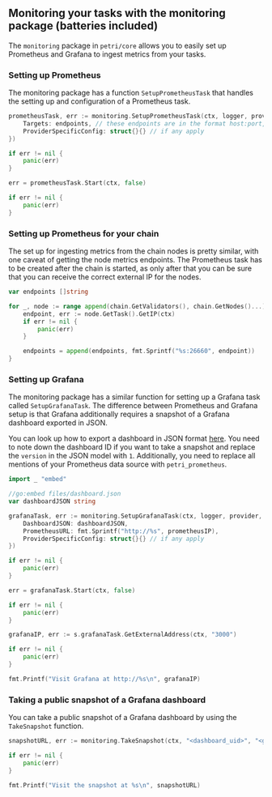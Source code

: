 ## Monitoring your tasks with the monitoring package (batteries included)

The `monitoring` package in `petri/core` allows you to easily set up Prometheus and Grafana to ingest metrics
from your tasks.

### Setting up Prometheus

The monitoring package has a function `SetupPrometheusTask` that handles the setting up and configuration of a
Prometheus task.

```go
prometheusTask, err := monitoring.SetupPrometheusTask(ctx, logger, provider, monitoring.PrometheusOptions{
	Targets: endpoints, // these endpoints are in the format host:port, make sure they are reachable from the Prometheus task
	ProviderSpecificConfig: struct{}{} // if any apply
})

if err != nil {
	panic(err)
}

err = prometheusTask.Start(ctx, false)

if err != nil {
	panic(err)
}
```

### Setting up Prometheus for your chain

The set up for ingesting metrics from the chain nodes is pretty similar, with one caveat of getting the node
metrics endpoints. The Prometheus task has to be created after the chain is started, as only after that
you can be sure that you can receive the correct external IP for the nodes.

```go
var endpoints []string

for _, node := range append(chain.GetValidators(), chain.GetNodes()...) {
	endpoint, err := node.GetTask().GetIP(ctx)
	if err != nil {
		panic(err)
	}

	endpoints = append(endpoints, fmt.Sprintf("%s:26660", endpoint))
}
```

### Setting up Grafana

The monitoring package has a similar function for setting up a Grafana task called `SetupGrafanaTask`.
The difference between Prometheus and Grafana setup is that Grafana additionally requires a snapshot of a Grafana dashboard
exported in JSON. 

You can look up how to export a dashboard in JSON format [here](https://grafana.com/docs/grafana/latest/dashboards/build-dashboards/view-dashboard-json-model/).
You need to note down the dashboard ID if you want to take a snapshot and replace the `version` in the JSON model with `1`.
Additionally, you need to replace all mentions of your Prometheus data source with `petri_prometheus`.

```go
import _ "embed"

//go:embed files/dashboard.json
var dashboardJSON string

grafanaTask, err := monitoring.SetupGrafanaTask(ctx, logger, provider, monitoring.GrafanaOptions{
    DashboardJSON: dashboardJSON,
    PrometheusURL: fmt.Sprintf("http://%s", prometheusIP),
    ProviderSpecificConfig: struct{}{} // if any apply
})

if err != nil {
    panic(err)
}

err = grafanaTask.Start(ctx, false)

if err != nil {
    panic(err)
}

grafanaIP, err := s.grafanaTask.GetExternalAddress(ctx, "3000")

if err != nil {
    panic(err)
}

fmt.Printf("Visit Grafana at http://%s\n", grafanaIP)
```

### Taking a public snapshot of a Grafana dashboard

You can take a public snapshot of a Grafana dashboard by using the `TakeSnapshot` function.

```go
snapshotURL, err := monitoring.TakeSnapshot(ctx, "<dashboard_uid>", "<grafana_ip>")

if err != nil {
    panic(err)
}

fmt.Printf("Visit the snapshot at %s\n", snapshotURL)
```
